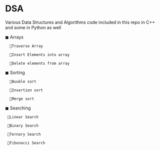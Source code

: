 
# DSA


Various Data Structures and Algorithms code included in this repo in C++ and some in Python as well

◼ Arrays

      📌Traverse Array
  
      📌Insert Elements into array 

      📌Delete elements from array
  
◼ Sorting
 
      📌Buuble sort
  
      📌Insertion sort
  
      📌Merge sort
  
◼ Searching

     📌Linear Search
  
     📌Binary Search
  
     📌Ternary Search
  
     📌Fibonacci Search
  

